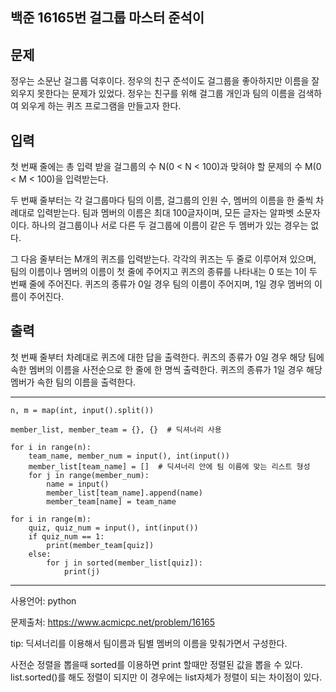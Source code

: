 ## 백준 16165번 걸그룹 마스터 준석이

## 문제

정우는 소문난 걸그룹 덕후이다. 정우의 친구 준석이도 걸그룹을 좋아하지만 이름을 잘 외우지 못한다는 문제가 있었다. 정우는 친구를 위해 걸그룹 개인과 팀의 이름을 검색하여 외우게 하는 퀴즈 프로그램을 만들고자 한다.

## 입력

첫 번째 줄에는 총 입력 받을 걸그룹의 수 N(0 < N < 100)과 맞혀야 할 문제의 수 M(0 < M < 100)을 입력받는다.

두 번째 줄부터는 각 걸그룹마다 팀의 이름, 걸그룹의 인원 수, 멤버의 이름을 한 줄씩 차례대로 입력받는다. 팀과 멤버의 이름은 최대 100글자이며, 모든 글자는 알파벳 소문자이다. 하나의 걸그룹이나 서로 다른 두 걸그룹에 이름이 같은 두 멤버가 있는 경우는 없다.

그 다음 줄부터는 M개의 퀴즈를 입력받는다. 각각의 퀴즈는 두 줄로 이루어져 있으며, 팀의 이름이나 멤버의 이름이 첫 줄에 주어지고 퀴즈의 종류를 나타내는 0 또는 1이 두 번째 줄에 주어진다. 퀴즈의 종류가 0일 경우 팀의 이름이 주어지며, 1일 경우 멤버의 이름이 주어진다.

## 출력

첫 번째 줄부터 차례대로 퀴즈에 대한 답을 출력한다. 퀴즈의 종류가 0일 경우 해당 팀에 속한 멤버의 이름을 사전순으로 한 줄에 한 명씩 출력한다. 퀴즈의 종류가 1일 경우 해당 멤버가 속한 팀의 이름을 출력한다.

___

```
n, m = map(int, input().split())

member_list, member_team = {}, {}  # 딕셔너리 사용

for i in range(n):
    team_name, member_num = input(), int(input())
    member_list[team_name] = []  # 딕셔너리 안에 팀 이름에 맞는 리스트 형성
    for j in range(member_num):
        name = input()
        member_list[team_name].append(name)
        member_team[name] = team_name

for i in range(m):
    quiz, quiz_num = input(), int(input())
    if quiz_num == 1:
        print(member_team[quiz])
    else:
        for j in sorted(member_list[quiz]):
            print(j)
```

___

사용언어: python

문제출처: https://www.acmicpc.net/problem/16165



tip: 딕셔너리를 이용해서 팀이름과 팀별 멤버의 이름을 맞춰가면서 구성한다.

사전순 정렬을 뽑을때 sorted를 이용하면 print 할때만 정렬된 값을 뽑을 수 있다. list.sorted()를 해도 정렬이 되지만 이 경우에는 list자체가 정렬이 되는 차이점이 있다. 